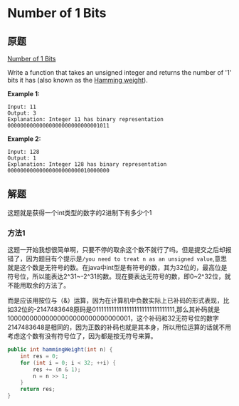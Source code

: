 # Number of 1 Bits 

## 原题

[Number of 1 Bits](https://leetcode.com/explore/interview/card/top-interview-questions-easy/99/others/565/)

Write a function that takes an unsigned integer and returns the number of '1' bits it has (also known as the [Hamming weight](http://en.wikipedia.org/wiki/Hamming_weight)).

**Example 1:**

```
Input: 11
Output: 3
Explanation: Integer 11 has binary representation 00000000000000000000000000001011 
```

**Example 2:**

```
Input: 128
Output: 1
Explanation: Integer 128 has binary representation 00000000000000000000000010000000
```

## 解题

这题就是获得一个int类型的数字的2进制下有多少个1

### 方法1

这题一开始我想很简单啊，只要不停的取余这个数不就行了吗。但是提交之后却报错了，因为题目有个提示是`/you need to treat n as an unsigned value`,意思就是这个数是无符号的数。在java中int型是有符号的数，其为32位的，最高位是符号位，所以能表达2^31~-2^31的数。现在要表达无符号的数，即0~2^32位，就不能用取余的方法了。

而是应该用按位与（&）运算，因为在计算机中负数实际上已补码的形式表现，比如32位的-2147483648原码是01111111111111111111111111111111,那么其补码就是10000000000000000000000000000001，这个补码和32无符号位的数字2147483648是相同的，因为正数的补码也就是其本身，所以用位运算的话就不用考虑这个数有没有符号位了，因为都是按无符号来算。

```java
public int hammingWeight(int n) {
    int res = 0;
    for (int i = 0; i < 32; ++i) {
        res += (n & 1);
        n = n >> 1;
    }
    return res;
}
```




